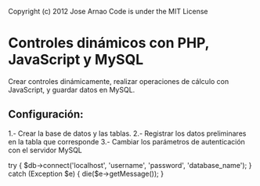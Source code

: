 Copyright (c) 2012 Jose Arnao
Code is under the MIT License 


Controles dinámicos con PHP, JavaScript y MySQL
===============================================

Crear controles dinámicamente, realizar operaciones de cálculo con JavaScript, y guardar datos en MySQL.


Configuración:
--------------
1.- Crear la base de datos y las tablas.
2.- Registrar los datos preliminares en la tabla que corresponde
3.- Cambiar los parámetros de autenticación con el servidor MySQL

try {
    $db->connect('localhost', 'username', 'password', 'database_name');
} 
catch (Exception $e) {
    die($e->getMessage());
}